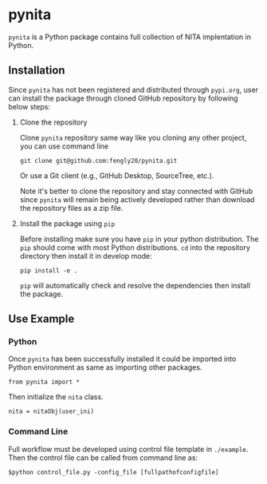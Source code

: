 # pynita

`pynita` is a Python package contains full collection of NITA implentation in Python. 

## Installation 

Since `pynita` has not been registered and distributed through `pypi.org`, user can install the package through cloned GitHub repository by following below steps: 

1. Clone the repository

    Clone `pynita` repository same way like you cloning any other project, you can use command line 

    ```
    git clone git@github.com:fengly20/pynita.git 
    ```

    Or use a Git client (e.g., GitHub Desktop, SourceTree, etc.).

    Note it's better to clone the repository and stay connected with GitHub since `pynita` will remain being actively developed rather than download the repository files as a zip file. 

2. Install the package using `pip`

    Before installing make sure you have `pip` in your python distribution. The `pip` should come with most Python distributions. `cd` into the repository directory then install it in develop mode:
   
    ```
    pip install -e .
    ```

    `pip` will automatically check and resolve the dependencies then install the package. 

## Use Example

### Python 

Once `pynita` has been successfully installed it could be imported into Python environment as same as importing other packages. 

```
from pynita import *
````

Then initialize the `nita` class. 

```
nita = nitaObj(user_ini)
```

### Command Line 

Full workflow must be developed using control file template in `./example`. Then the control file can be called from command line as: 

```
$python control_file.py -config_file [fullpathofconfigfile]
```

